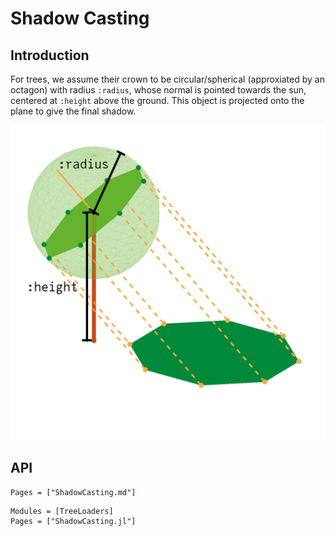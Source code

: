 # Shadow Casting
## Introduction
For trees, we assume their crown to be circular/spherical (approxiated by an octagon) with radius `:radius`,
whose normal is pointed towards the sun, centered at `:height` above the ground. This object is projected onto
the plane to give the final shadow.

![Schematic of shadowcasting for trees](./assets/tree_shadows.png)

## API

```@index
Pages = ["ShadowCasting.md"]
```

```@autodocs
Modules = [TreeLoaders]
Pages = ["ShadowCasting.jl"]
```